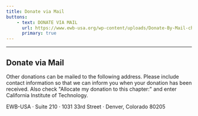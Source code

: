 ```yaml
---
title: Donate via Mail
buttons:
    - text: DONATE VIA MAIL
      url: https://www.ewb-usa.org/wp-content/uploads/Donate-By-Mail-chapter.pdf
      primary: true
---
```

---
## Donate via Mail

Other donations can be mailed to the following address. Please include contact information so that we can inform you when your donation has been received. Also check "Allocate my donation to this chapter:" and enter California Institute of Technology.

EWB-USA &#183; Suite 210 &#183; 1031 33rd Street &#183; Denver, Colorado 80205